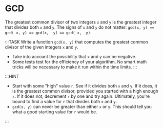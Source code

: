 # GCD

The greatest common divisor of two integers `x` and `y` is the greatest integer that divides both `x` and `y`.
The signs of `x` and `y` do not matter: `gcd(x, y) == gcd(-x, y) == gcd(x, -y) == gcd(-x, -y)`.

:::TASK
Write a function `gcd(x, y)` that computes the greatest common divisor of the given integers `x` and `y`.

* Take into account the possibility that `x` and `y` can be negative.
* Some tests test for the efficiency of your algorithm.
  No smart math tricks will be necessary to make it run within the time limits.
:::

:::HINT

* Start with some "high" value `r`.
  See if it divides both `x` and `y`.
  If it does, it is the greatest common divisor, provided you started with a high enough `r`.
  If it does not, decrement `r` by one and try again.
  Ultimately, you're bound to find a value for `r` that divides both `x` and `y`.
* `gcd(x, y)` can never be greater than either `x` or `y`.
  This should tell you what a good starting value for `r` would be.

:::
